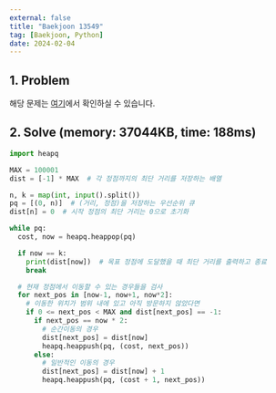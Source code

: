 ```yaml
---
external: false
title: "Baekjoon 13549"
tag: [Baekjoon, Python]
date: 2024-02-04
---
```


## 1. Problem

해당 문제는 [여기](https://www.acmicpc.net/problem/13549)에서 확인하실 수 있습니다.

## 2. Solve (memory: 37044KB, time: 188ms)

```python
import heapq

MAX = 100001
dist = [-1] * MAX  # 각 정점까지의 최단 거리를 저장하는 배열

n, k = map(int, input().split())
pq = [(0, n)]  # (거리, 정점)을 저장하는 우선순위 큐
dist[n] = 0  # 시작 정점의 최단 거리는 0으로 초기화

while pq:
  cost, now = heapq.heappop(pq)

  if now == k:
    print(dist[now])  # 목표 정점에 도달했을 때 최단 거리를 출력하고 종료
    break

  # 현재 정점에서 이동할 수 있는 경우들을 검사
  for next_pos in [now-1, now+1, now*2]:
    # 이동한 위치가 범위 내에 있고 아직 방문하지 않았다면
    if 0 <= next_pos < MAX and dist[next_pos] == -1:
      if next_pos == now * 2:
        # 순간이동의 경우
        dist[next_pos] = dist[now]
        heapq.heappush(pq, (cost, next_pos))
      else:
        # 일반적인 이동의 경우
        dist[next_pos] = dist[now] + 1
        heapq.heappush(pq, (cost + 1, next_pos))
```
